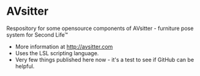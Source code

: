 # AVsitter

Respository for some opensource components of AVsitter - furniture pose system for Second Life™

* More information at http://avsitter.com
* Uses the LSL scripting language.
* Very few things published here now - it's a test to see if GitHub can be helpful. 


